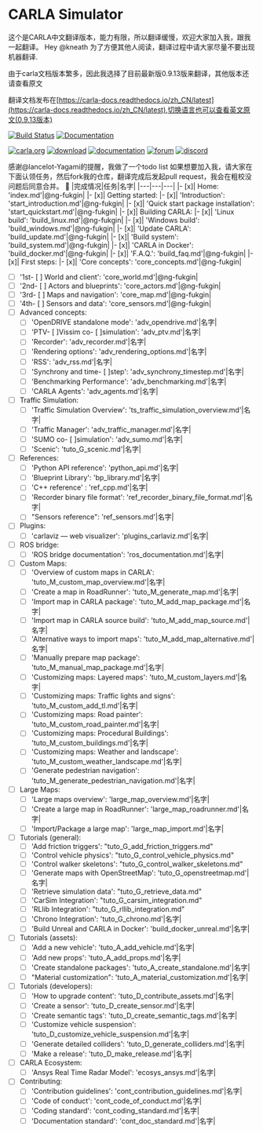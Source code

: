 CARLA Simulator
===============
这个是CARLA中文翻译版本，能力有限，所以翻译缓慢，欢迎大家加入我，跟我一起翻译。
Hey @kneath 
为了方便其他人阅读，翻译过程中请大家尽量不要出现机器翻译.

由于carla文档版本繁多，因此我选择了目前最新版0.9.13版来翻译，其他版本还请查看原文

翻译文档发布在[https://carla-docs.readthedocs.io/zh_CN/latest](https://carla-docs.readthedocs.io/zh_CN/latest),切换语言也可以查看英文原文(0.9.13版本)

[![Build Status](https://travis-ci.org/carla-simulator/carla.svg?branch=master)](https://travis-ci.org/carla-simulator/carla)
[![Documentation](https://readthedocs.org/projects/carla/badge/?version=latest)](https://carla-docs.readthedocs.io/zh_CN/latest/)

[![carla.org](Docs/img/btn/web.png)](http://carla.org)
[![download](Docs/img/btn/download.png)](https://github.com/carla-simulator/carla/blob/master/Docs/download.md)
[![documentation](Docs/img/btn/docs.png)](https://carla-docs.readthedocs.io/zh_CN/latest/)
[![forum](Docs/img/btn/forum.png)](https://github.com/carla-simulator/carla/discussions)
[![discord](Docs/img/btn/chat.png)](https://discord.gg/8kqACuC)

感谢@lancelot-Yagami的提醒，我做了一个todo list 
如果想要加入我，请大家在下面认领任务，然后fork我的仓库，翻译完成后发起pull request，我会在粗校没问题后同意合并。 :tada:
|完成情况|任务|名字|
|---|---|---|
|- [x]| Home: 'index.md'|@ng-fukgin|
|- [x]| Getting started:
  |- [x]| 'Introduction': 'start_introduction.md'|@ng-fukgin|
  |- [x]| 'Quick start package installation': 'start_quickstart.md'|@ng-fukgin|
|- [x]| Building CARLA:
  |- [x]| 'Linux build': 'build_linux.md'|@ng-fukgin|
  |- [x]| 'Windows build': 'build_windows.md'|@ng-fukgin|
  |- [x]| 'Update CARLA': 'build_update.md'|@ng-fukgin|
  |- [x]| 'Build system': 'build_system.md'|@ng-fukgin|
  |- [x]| 'CARLA in Docker': 'build_docker.md'|@ng-fukgin|
  |- [x]| 'F.A.Q.': 'build_faq.md'|@ng-fukgin|
|- [x]| First steps:
  |- [x]| 'Core concepts': 'core_concepts.md'|@ng-fukgin|
  - [ ] '1st- [ ] World and client': 'core_world.md'|@ng-fukgin|
  - [ ] '2nd- [ ] Actors and blueprints': 'core_actors.md'|@ng-fukgin|
  - [ ] '3rd- [ ] Maps and navigation': 'core_map.md'|@ng-fukgin|
  - [ ] '4th- [ ] Sensors and data': 'core_sensors.md'|@ng-fukgin|
- [ ] Advanced concepts:
  - [ ] 'OpenDRIVE standalone mode': 'adv_opendrive.md'|名字|
  - [ ] 'PTV- [ ]Vissim co- [ ]simulation': 'adv_ptv.md'|名字|
  - [ ] 'Recorder': 'adv_recorder.md'|名字|
  - [ ] 'Rendering options': 'adv_rendering_options.md'|名字|
  - [ ] 'RSS': 'adv_rss.md'|名字|
  - [ ] 'Synchrony and time- [ ]step': 'adv_synchrony_timestep.md'|名字|
  - [ ] 'Benchmarking Performance': 'adv_benchmarking.md'|名字|
  - [ ] 'CARLA Agents': 'adv_agents.md'|名字|
- [ ] Traffic Simulation:
  - [ ] 'Traffic Simulation Overview': 'ts_traffic_simulation_overview.md'|名字|
  - [ ] 'Traffic Manager': 'adv_traffic_manager.md'|名字|
  - [ ] 'SUMO co- [ ]simulation': 'adv_sumo.md'|名字|
  - [ ] 'Scenic': 'tuto_G_scenic.md'|名字|
- [ ] References:
  - [ ] 'Python API reference': 'python_api.md'|名字|
  - [ ] 'Blueprint Library': 'bp_library.md'|名字|
  - [ ] 'C++ reference' : 'ref_cpp.md'|名字|
  - [ ] 'Recorder binary file format': 'ref_recorder_binary_file_format.md'|名字|
  - [ ] "Sensors reference": 'ref_sensors.md'|名字|  
- [ ] Plugins:
  - [ ] 'carlaviz — web visualizer': 'plugins_carlaviz.md'|名字|
- [ ] ROS bridge:
  - [ ] 'ROS bridge documentation': 'ros_documentation.md'|名字|
- [ ] Custom Maps:
  - [ ] 'Overview of custom maps in CARLA': 'tuto_M_custom_map_overview.md'|名字|
  - [ ] 'Create a map in RoadRunner': 'tuto_M_generate_map.md'|名字|
  - [ ] 'Import map in CARLA package': 'tuto_M_add_map_package.md'|名字|
  - [ ] 'Import map in CARLA source build': 'tuto_M_add_map_source.md'|名字|
  - [ ] 'Alternative ways to import maps': 'tuto_M_add_map_alternative.md'|名字|
  - [ ] 'Manually prepare map package': 'tuto_M_manual_map_package.md'|名字|
  - [ ] 'Customizing maps: Layered maps': 'tuto_M_custom_layers.md'|名字|
  - [ ] 'Customizing maps: Traffic lights and signs': 'tuto_M_custom_add_tl.md'|名字|
  - [ ] 'Customizing maps: Road painter': 'tuto_M_custom_road_painter.md'|名字|
  - [ ] 'Customizing maps: Procedural Buildings': 'tuto_M_custom_buildings.md'|名字|
  - [ ] 'Customizing maps: Weather and landscape': 'tuto_M_custom_weather_landscape.md'|名字|
  - [ ] 'Generate pedestrian navigation': 'tuto_M_generate_pedestrian_navigation.md'|名字|
- [ ] Large Maps:
  - [ ] 'Large maps overview': 'large_map_overview.md'|名字|
  - [ ] 'Create a large map in RoadRunner': 'large_map_roadrunner.md'|名字|
  - [ ] 'Import/Package a large map': 'large_map_import.md'|名字|
- [ ] Tutorials (general):
  - [ ] 'Add friction triggers': "tuto_G_add_friction_triggers.md"
  - [ ] 'Control vehicle physics': "tuto_G_control_vehicle_physics.md"
  - [ ] 'Control walker skeletons': "tuto_G_control_walker_skeletons.md"
  - [ ] 'Generate maps with OpenStreetMap': 'tuto_G_openstreetmap.md'|名字|
  - [ ] 'Retrieve simulation data': "tuto_G_retrieve_data.md"
  - [ ] 'CarSim Integration': "tuto_G_carsim_integration.md"
  - [ ] 'RLlib Integration': "tuto_G_rllib_integration.md"
  - [ ] 'Chrono Integration': 'tuto_G_chrono.md'|名字|
  - [ ] 'Build Unreal and CARLA in Docker': 'build_docker_unreal.md'|名字|
- [ ] Tutorials (assets):
  - [ ] 'Add a new vehicle': 'tuto_A_add_vehicle.md'|名字|
  - [ ] 'Add new props': 'tuto_A_add_props.md'|名字|
  - [ ] 'Create standalone packages': 'tuto_A_create_standalone.md'|名字|
  - [ ] "Material customization": 'tuto_A_material_customization.md'|名字|
- [ ] Tutorials (developers):
  - [ ] 'How to upgrade content': 'tuto_D_contribute_assets.md'|名字|
  - [ ] 'Create a sensor': 'tuto_D_create_sensor.md'|名字|
  - [ ] 'Create semantic tags': 'tuto_D_create_semantic_tags.md'|名字|
  - [ ] 'Customize vehicle suspension': 'tuto_D_customize_vehicle_suspension.md'|名字|
  - [ ] 'Generate detailed colliders': 'tuto_D_generate_colliders.md'|名字|
  - [ ] 'Make a release': 'tuto_D_make_release.md'|名字|
- [ ] CARLA Ecosystem:
  - [ ] 'Ansys Real Time Radar Model': 'ecosys_ansys.md'|名字|
- [ ] Contributing:
  - [ ] 'Contribution guidelines': 'cont_contribution_guidelines.md'|名字|
  - [ ] 'Code of conduct': 'cont_code_of_conduct.md'|名字|
  - [ ] 'Coding standard': 'cont_coding_standard.md'|名字|
  - [ ] 'Documentation standard': 'cont_doc_standard.md'|名字|
